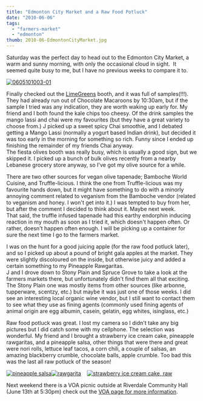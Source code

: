 ```yaml
---
title: "Edmonton City Market and a Raw Food Potluck"
date: "2010-06-06"
tags:
  - "farmers-market"
  - "edmonton"
thumb: 2010-06-EdmontonCityMarket.jpg
---
```


 Saturday was the perfect day to head out to the Edmonton City Market, a warm and sunny morning, with only the occasional cloud in sight.  It seemed quite busy to me, but I have no previous weeks to compare it to.  

[![0605101003-01](images/4675119793_943ac71c18.jpg)](http://www.flickr.com/photos/prairiev/4675119793/ "0605101003-01 by MeShellG, on Flickr")

Finally checked out the [LimeGreens](http://limegreens.com/) booth, and it was full of samples(!!!). They had already run out of Chocolate Macaroons by 10:30am, but if the sample I tried was any indication, they are worth waking up early for. My friend and I both found the kale chips too cheesy. Of the drink samples the mango lassi and chai were my favourites (but they have a great variety to choose from.) J picked up a sweet spicy Chai smoothie, and I debated getting a Mango Lassi (normally a yogurt based Indian drink), but decided it was too early in the morning for something so rich. Funny since I ended up finishing the remainder of my friends Chai anyway.  
The fiesta olives booth was really busy, which is usually a good sign, but we skipped it. I picked up a bunch of bulk olives recently from a nearby Lebanese grocery store anyway, so I've got my olive source for a while.

There are two other sources for vegan olive tapenade; Bamboche World Cuisine, and Truffle-licious. I think the one from Truffle-licious was my favourite hands down, but it might have something to do with a minorly annoying comment related to veganism from the Bamboche vendor (related to veganism and honey. I won't get into it.) I was tempted to buy from her, but after the comment I decided to think about it. Maybe next week.  
That said, the truffle infused tapenade had this earthy endorphin inducing reaction in my mouth as soon as I tried it, which doesn't happen often. Or rather, doesn't happen often enough. I will be picking up a container for sure the next time I go to the farmers market.

I was on the hunt for a good juicing apple (for the raw food potluck later), and so I picked up about a pound of bright gala apples at the market. They were slightly discoloured on the inside, but otherwise juicy and added a certain something to my Pineapple Rawgaritas.  
J and I drove down to Stony Plain and Spruce Grove to take a look at the farmers markets there, but unfortunately didn't find them all that exciting. The Stony Plain one was mostly items from other sources (like arbonne, tupperware, scentzy, etc.) but maybe it was just one of those weeks. I did see an interesting local organic wine vendor, but I still want to contact them to see what they use as fining agents (commonly used fining agents of animal origin are egg albumin, casein, gelatin, egg whites, isinglass, etc.)  

Raw food potluck was great. I lost my camera so I didn't take any big pictures but I did catch some with my cellphone. The selection was wonderful. My friend and I brought a strawberry ice cream cake, pineapple rawgaritas, and a pineapple salsa, other things that were there and great were nori rolls, lettuce leaf tacos, a corn chili, a couple of salsas, an amazing blackberry crumble, chocolate balls, apple crumble. Too bad this was the last all raw potluck of the season!

[![pineapple salsa](images/4675120019_5dfe1d4a25.jpg)](http://www.flickr.com/photos/prairiev/4675120019/ "pineapple salsa by MeShellG, on Flickr")[![rawgarita](images/4680158258_57968c2336.jpg)](http://farm5.static.flickr.com/4047/4680158258_57968c2336.jpg)    [![strawberry ice cream cake, raw](images/4679072319_3ce6eddcfc.jpg)](http://www.flickr.com/photos/prairiev/4679072319/ "strawberry ice cream cake, raw by MeShellG, on Flickr")  

Next weekend there is a VOA picnic outside at Riverdale Community Hall (June 13th at 5:30pm) check out the [VOA page for more information](http://www.vofa.ca/node/454).
